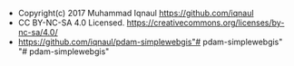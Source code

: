 * Copyright(c) 2017 Muhammad Iqnaul <https://github.com/iqnaul>
* CC BY-NC-SA 4.0 Licensed. https://creativecommons.org/licenses/by-nc-sa/4.0/
* https://github.com/iqnaul/pdam-simplewebgis"# pdam-simplewebgis" 
"# pdam-simplewebgis" 
